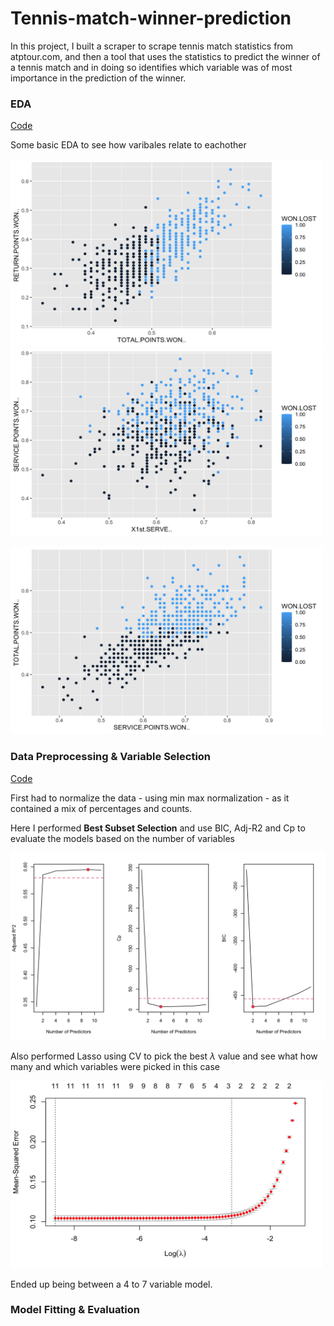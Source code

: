 # Tennis-match-winner-prediction

In this project, I built a scraper to scrape tennis match statistics from atptour.com, and then a tool that uses the statistics to predict the winner of a tennis match and in doing so identifies which variable was of most importance in the prediction of the winner.



### EDA

[Code](https://github.com/ckelaid/Tennis-match-winner-prediction/blob/main/data_analysis.Rmd) 

Some basic EDA to see how varibales relate to eachother

<p float="left">
  <img src="Images/retpts_vs_totpts.png" width="500" height="300" />
  <img src="Images/servepts_vs_1stserve.png" width="500" height="300" /> 
</p>

<img src="Images/totpts_vs_servepts.png" width="500" height="300"> 


### Data Preprocessing & Variable Selection

[Code](https://github.com/ckelaid/Tennis-match-winner-prediction/blob/main/data_preprocess_var_selection.Rmd) 

First had to normalize the data - using min max normalization - as it contained a mix of percentages and counts.

Here I performed **Best Subset Selection** and use BIC, Adj-R2 and Cp to evaluate the models based on the number of variables

<img src="Images/BSS_scores.png" width="600" height="300" />

Also performed Lasso using CV to pick the best $\lambda$ value and see what how many and which variables were picked in this case

<img src="Images/Lasso_lambda.png" width="500" height="300" />

Ended up being between a 4 to 7 variable model.


### Model Fitting & Evaluation
